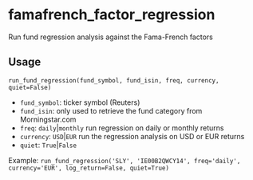 # famafrench_factor_regression
Run fund regression analysis against the Fama-French factors

## Usage
`run_fund_regression(fund_symbol, fund_isin, freq, currency, quiet=False)`
* `fund_symbol`: ticker symbol (Reuters)
* `fund_isin`: only used to retrieve the fund category from Morningstar.com
* `freq`: `daily`|`monthly` run regression on daily or monthly returns
* `currency`: `USD`|`EUR` run the regression analysis on USD or EUR returns
* `quiet`: `True`|`False`

Example:
`run_fund_regression('SLY', 'IE00B2QWCY14', freq='daily', currency='EUR', log_return=False, quiet=True)`
